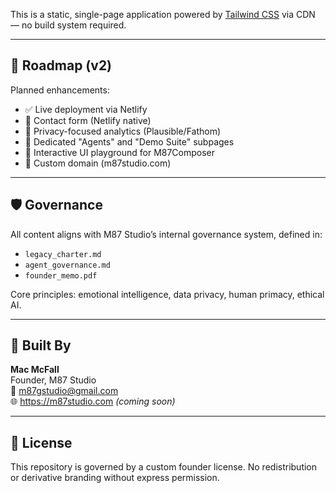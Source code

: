 
This is a static, single-page application powered by [Tailwind CSS](https://tailwindcss.com) via CDN — no build system required.

---

## 🧩 Roadmap (v2)

Planned enhancements:
- ✅ Live deployment via Netlify
- 🔲 Contact form (Netlify native)
- 🔲 Privacy-focused analytics (Plausible/Fathom)
- 🔲 Dedicated "Agents" and "Demo Suite" subpages
- 🔲 Interactive UI playground for M87Composer
- 🔲 Custom domain (m87studio.com)

---

## 🛡 Governance

All content aligns with M87 Studio’s internal governance system, defined in:

- `legacy_charter.md`
- `agent_governance.md`
- `founder_memo.pdf`

Core principles: emotional intelligence, data privacy, human primacy, ethical AI.

---

## 🧠 Built By

**Mac McFall**  
Founder, M87 Studio  
📧 m87gstudio@gmail.com  
🌐 https://m87studio.com *(coming soon)*

---

## 📄 License

This repository is governed by a custom founder license. No redistribution or derivative branding without express permission.


